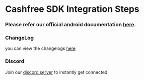 


# Cashfree SDK Integration Steps

### Please refer our official android documentation [here](https://docs.cashfree.com/docs/android-integration).

### ChangeLog
you can view the changelogs [here](https://docs.cashfree.com/docs/android_changelog)

### Discord
Join our [discord server](https://discord.gg/znT6X45qDS) to instantly get connected
